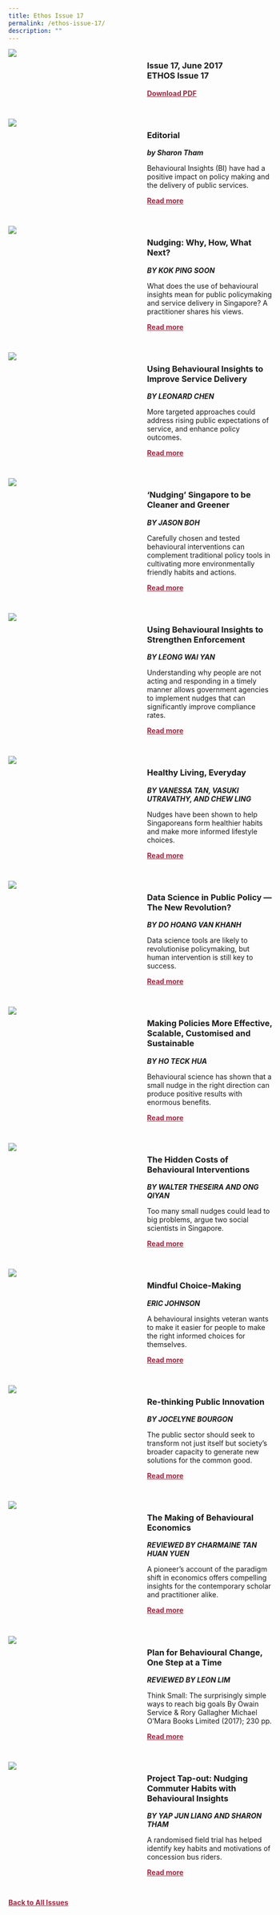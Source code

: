 ```yaml
---
title: Ethos Issue 17
permalink: /ethos-issue-17/
description: ""
---
```

<style>

.back a
{
	color: #9f2943;
	font-weight: bold;
	}
	


.text
{
	width: 50%;
}	
	
.img1 img
{
margin-top:25px;	
}	
	
.img img
{
margin-top:15px;	
}		
	
.button1 a
{
	color: #9f2943;
	font-weight:bold;
}
	

.grid-container {
	display: grid;
	grid-template-columns: 50% 50%;
	grid-column-gap: 5%;
	margin-bottom: 5%;
	}	
	
@media only screen and (max-width: 600px) {
	.grid-container {
		display: block;
	}
}	
</style>


<div class="grid-container">
	<div><img src="/images/Ethos_Thumbnails_Cover/ethosissue17.jpg"></div>
	<div>
		<h3>Issue 17, June 2017<br>ETHOS Issue 17</h3>
		<p></p>
		<div class="button1"><a href="https://file.go.gov.sg/ethosissue17.pdf">Download PDF</a></div>
	</div>
</div>

<br>

<div class="grid-container">
	<div><img src="/images/Landing_Banner_Images/tile_editorial.jpg"></div>
	<div>
		<h3>Editorial</h3>
		<b><i>by Sharon Tham</i></b>
		<p>Behavioural Insights (BI) have had a positive impact on policy making and the delivery of public services.</p>
		<div class="button1"><a href="/ethos-issue-17/editorial/">Read more</a></div>
	</div>
</div>

<br>

<div class="grid-container">
	<div><img src="/images/Cropped_images/Ethos_Issue_17/17_Teaser_Nudging_Why_How_What_Next.jpg"></div>
	<div>
		<h3>Nudging: Why, How, What Next?</h3>
		<b><i>BY KOK PING SOON</i></b>
		<p>What does the use of behavioural insights mean for public policymaking and service delivery in Singapore? A practitioner shares his views.</p>
		<div class="button1"><a href="/ethos-issue-17/nudges-why-how-what-next/">Read more</a></div>
	</div>
</div>

<br>

<div class="grid-container">
	<div><img src="/images/Cropped_images/Ethos_Issue_17/17_Teaser_Using_Behavioral_Insights.jpg"></div>
	<div>
		<h3>Using Behavioural Insights to Improve Service Delivery</h3>
		<b><i>BY LEONARD CHEN</i></b>
		<p>More targeted approaches could address rising public expectations of service, and enhance policy outcomes.</p>
		<div class="button1"><a href="/ethos-issue-17/using-behavioural-insights-to-improve-service-delivery/">Read more</a></div>
	</div>
</div>

<br>

<div class="grid-container">
	<div><img src="/images/Cropped_images/Ethos_Issue_17/17_Teaser_Nudging_Singapore_to_be_Cleaner_and_Greener.jpg"></div>
	<div>
		<h3>‘Nudging’ Singapore to be Cleaner and Greener</h3>
		<b><i>BY JASON BOH</i></b>
		<p>Carefully chosen and tested behavioural interventions can complement traditional policy tools in cultivating more environmentally friendly habits and actions.</p>
		<div class="button1"><a href="/ethos-issue-17/nudging-singapore-to-be-cleaner-and-greener/">Read more</a></div>
	</div>
</div>

<br>

<div class="grid-container">
	<div><img src="/images/Cropped_images/Ethos_Issue_17/17_Teaser_Using_Behavioral_Insights_Enforcement.jpg"></div>
	<div>
		<h3>Using Behavioural Insights to Strengthen Enforcement</h3>
		<b><i>BY LEONG WAI YAN</i></b>
		<p>Understanding why people are not acting and responding in a timely manner allows government agencies to implement nudges that can significantly improve compliance rates.</p>
		<div class="button1"><a href="/ethos-issue-17/using-behavioural-insights-to-strengthen-enforcement/">Read more</a></div>
	</div>
</div>

<br>

<div class="grid-container">
	<div><img src="/images/Cropped_images/Ethos_Issue_17/17_Teaser_Healthy_Living_Everyday.jpg"></div>
	<div>
		<h3>Healthy Living, Everyday</h3>
		<b><i>BY
VANESSA TAN,
VASUKI UTRAVATHY,
AND
CHEW LING</i></b>
		<p>Nudges have been shown to help Singaporeans form healthier habits and make more informed lifestyle choices.</p>
		<div class="button1"><a href="/ethos-issue-17/healthy-living-everyday/">Read more</a></div>
	</div>
</div>

<br>

<div class="grid-container">
	<div><img src="/images/Cropped_images/Ethos_Issue_17/17_Teaser_Data%20Science%20in%20Public%20Policy_The%20New%20Revolution.jpg"></div>
	<div>
		<h3>Data Science in Public Policy — The New Revolution?</h3>
		<b><i>BY DO HOANG VAN KHANH</i></b>
		<p>Data science tools are likely to revolutionise policymaking, but human intervention is still key to success.</p>
		<div class="button1"><a href="/ethos-issue-17/data-science-in-public-policy-the-new-revolution/">Read more</a></div>
	</div>
</div>

<br>

<div class="grid-container">
	<div><img src="/images/Landing_Banner_Images/tile_opinion.jpg"></div>
	<div>
		<h3>Making Policies More Effective, Scalable, Customised and Sustainable</h3>
		<b><i>BY HO TECK HUA</i></b>
		<p>Behavioural science has shown that a small nudge in the right direction can produce positive results with enormous benefits.</p>
		<div class="button1"><a href="/ethos-issue-17/making-policies-more-effective-scalable-customised-and-sustainable/">Read more</a></div>
	</div>
</div>

<br>

<div class="grid-container">
	<div><img src="/images/Landing_Banner_Images/tile_opinion.jpg"></div>
	<div>
		<h3>The Hidden Costs of Behavioural Interventions</h3>
		<b><i>BY WALTER THESEIRA AND ONG QIYAN</i></b>
		<p>Too many small nudges could lead to big problems, argue two social scientists in Singapore.</p>
		<div class="button1"><a href="/ethos-issue-17/the-hidden-costs-of-behavioural-interventions/">Read more</a></div>
	</div>
</div>

<br>

<div class="grid-container">
	<div><img src="/images/Landing_Banner_Images/tile_interviews.jpg"></div>
	<div>
		<h3>Mindful Choice-Making</h3>
		<b><i>ERIC JOHNSON</i></b>
		<p>A behavioural insights veteran wants to make it easier for people to make the right informed choices for themselves.</p>
		<div class="button1"><a href="/ethos-issue-17/mindful-choice-making-interview-with-eric-johnson/">Read more</a></div>
	</div>
</div>

<br>

<div class="grid-container">
	<div><img src="/images/Landing_Banner_Images/tile_opinion.jpg"></div>
	<div>
		<h3>Re-thinking Public Innovation</h3>
		<b><i>BY JOCELYNE BOURGON</i></b>
		<p>The public sector should seek to transform not just itself but society’s broader capacity to generate new solutions for the common good.</p>
		<div class="button1"><a href="/ethos-issue-17/re-thinking-public-innovation/">Read more</a></div>
	</div>
</div>

<br>

<div class="grid-container">
	<div><img src="/images/Landing_Banner_Images/tile_book%20review.jpg"></div>
	<div>
		<h3>The Making of Behavioural Economics</h3>
		<b><i>REVIEWED BY CHARMAINE TAN HUAN YUEN</i></b>
		<p>A pioneer’s account of the paradigm shift in economics offers compelling insights for the contemporary scholar and practitioner alike.</p>
		<div class="button1"><a href="/ethos-issue-17/the-making-of-behavourial-economics-review-of-misbehaving-by-richard-thaler/">Read more</a></div>
	</div>
</div>

<br>

<div class="grid-container">
	<div><img src="/images/Landing_Banner_Images/tile_book%20review.jpg"></div>
	<div>
		<h3>Plan for Behavioural Change, One Step at a Time</h3>
		<b><i>REVIEWED BY LEON LIM</i></b>
		<p>Think Small: The surprisingly simple ways to reach big goals By Owain Service &amp; Rory Gallagher Michael O’Mara Books Limited (2017); 230 pp.</p>
		<div class="button1"><a href="/ethos-issue-17/plan-for-behavioural-change-one-step-at-a-time/">Read more</a></div>
	</div>
</div>

<br>

<div class="grid-container">
	<div><img src="/images/Cropped_images/Ethos_Issue_17/17_Teaser_Project_TapOut.jpg"></div>
	<div>
		<h3>Project Tap-out: Nudging Commuter Habits with Behavioural Insights</h3>
		<b><i>BY YAP JUN LIANG AND SHARON THAM</i></b>
		<p>A randomised field trial has helped identify key habits and motivations of concession bus riders.</p>
		<div class="button1"><a href="/ethos-issue-17/project-tap-out-nudging-commuter-habits-with-behavioural-insights/">Read more</a></div>
	</div>
</div>

<br>

<div class="back">
<a href="/all-issues/">Back to All Issues</a>
</div>
